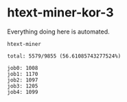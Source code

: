 # htext-miner-kor-3

Everything doing here is automated.

```
htext-miner

total: 5579/9855 (56.61085743277524%)

job0: 1008
job1: 1170
job2: 1097
job3: 1205
job4: 1099
```